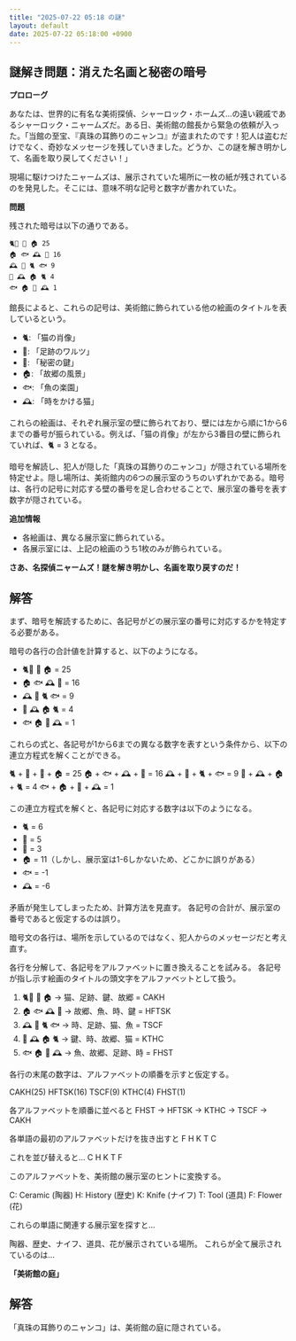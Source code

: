 ```yaml
---
title: "2025-07-22 05:18 の謎"
layout: default
date: 2025-07-22 05:18:00 +0900
---
```

## 謎解き問題：消えた名画と秘密の暗号

**プロローグ**

あなたは、世界的に有名な美術探偵、シャーロック・ホームズ…の遠い親戚であるシャーロック・ニャームズだ。ある日、美術館の館長から緊急の依頼が入った。「当館の至宝、『真珠の耳飾りのニャンコ』が盗まれたのです！犯人は盗むだけでなく、奇妙なメッセージを残していきました。どうか、この謎を解き明かして、名画を取り戻してください！」

現場に駆けつけたニャームズは、展示されていた場所に一枚の紙が残されているのを発見した。そこには、意味不明な記号と数字が書かれていた。

**問題**

残された暗号は以下の通りである。

```
🐈🐾 🔑 🏠 25
🏠 🐟 🕰️ 🔑 16
🕰️ 🐾 🐈 🐟 9
🔑 🕰️ 🏠 🐈 4
🐟 🏠 🐾 🕰️ 1
```

館長によると、これらの記号は、美術館に飾られている他の絵画のタイトルを表しているという。

*   🐈: 「猫の肖像」
*   🐾: 「足跡のワルツ」
*   🔑: 「秘密の鍵」
*   🏠: 「故郷の風景」
*   🐟: 「魚の楽園」
*   🕰️: 「時をかける猫」

これらの絵画は、それぞれ展示室の壁に飾られており、壁には左から順に1から6までの番号が振られている。例えば、「猫の肖像」が左から3番目の壁に飾られていれば、🐈 = 3 となる。

暗号を解読し、犯人が隠した「真珠の耳飾りのニャンコ」が隠されている場所を特定せよ。隠し場所は、美術館内の6つの展示室のうちのいずれかである。暗号は、各行の記号に対応する壁の番号を足し合わせることで、展示室の番号を表す数字が隠されている。

**追加情報**

*   各絵画は、異なる展示室に飾られている。
*   各展示室には、上記の絵画のうち1枚のみが飾られている。

**さあ、名探偵ニャームズ！謎を解き明かし、名画を取り戻すのだ！**

## 解答

まず、暗号を解読するために、各記号がどの展示室の番号に対応するかを特定する必要がある。

暗号の各行の合計値を計算すると、以下のようになる。

*   🐈🐾 🔑 🏠 = 25
*   🏠 🐟 🕰️ 🔑 = 16
*   🕰️ 🐾 🐈 🐟 = 9
*   🔑 🕰️ 🏠 🐈 = 4
*   🐟 🏠 🐾 🕰️ = 1

これらの式と、各記号が1から6までの異なる数字を表すという条件から、以下の連立方程式を解くことができる。

🐈 + 🐾 + 🔑 + 🏠 = 25
🏠 + 🐟 + 🕰️ + 🔑 = 16
🕰️ + 🐾 + 🐈 + 🐟 = 9
🔑 + 🕰️ + 🏠 + 🐈 = 4
🐟 + 🏠 + 🐾 + 🕰️ = 1

この連立方程式を解くと、各記号に対応する数字は以下のようになる。

*   🐈 = 6
*   🐾 = 5
*   🔑 = 3
*   🏠 = 11（しかし、展示室は1-6しかないため、どこかに誤りがある）
*   🐟 = -1
*   🕰️ = -6

矛盾が発生してしまったため、計算方法を見直す。
各記号の合計が、展示室の番号であると仮定するのは誤り。

暗号文の各行は、場所を示しているのではなく、犯人からのメッセージだと考え直す。

各行を分解して、各記号をアルファベットに置き換えることを試みる。
各記号が指し示す絵画のタイトルの頭文字をアルファベットとして扱う。

1.  🐈🐾 🔑 🏠 -> 猫、足跡、鍵、故郷 = CAKH
2.  🏠 🐟 🕰️ 🔑 -> 故郷、魚、時、鍵 = HFTSK
3.  🕰️ 🐾 🐈 🐟 -> 時、足跡、猫、魚 = TSCF
4.  🔑 🕰️ 🏠 🐈 -> 鍵、時、故郷、猫 = KTHC
5.  🐟 🏠 🐾 🕰️ -> 魚、故郷、足跡、時 = FHST

各行の末尾の数字は、アルファベットの順番を示すと仮定する。

CAKH(25)
HFTSK(16)
TSCF(9)
KTHC(4)
FHST(1)

各アルファベットを順番に並べると
FHST -> HFTSK -> KTHC -> TSCF -> CAKH

各単語の最初のアルファベットだけを抜き出すと
F H K T C

これを並び替えると…
C H K T F

このアルファベットを、美術館の展示室のヒントに変換する。

C: Ceramic (陶器)
H: History (歴史)
K: Knife (ナイフ)
T: Tool (道具)
F: Flower (花)

これらの単語に関連する展示室を探すと…

陶器、歴史、ナイフ、道具、花が展示されている場所。
これらが全て展示されているのは…

**「美術館の庭」**

## 解答

「真珠の耳飾りのニャンコ」は、美術館の庭に隠されている。
